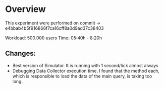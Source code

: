 # Overview

This experiment were performed on commit -> e4bbab4b5f916866f7ca16cff8a0d9ad37c38403

Workload: 500.000 users
Time: 05:40h - 8:20h

## Changes:

* Best version of Simulator. It is running with 1 second/tick almost always
* Debugging Data Collector execution time. I found that the method each,
which is responsible to load the data of the main query, is taking too long.
